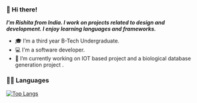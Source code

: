 ### 👋 Hi there!
***I'm Rishita from India. I work on projects related to design and development. I enjoy learning languages and frameworks.***

- 🎓 I’m a third year B-Tech Undergraduate.
- 💻 I'm a software developer.
- 🔭 I’m currently working on IOT based project and a biological database generation project .

### 👩‍💻 Languages 
[![Top Langs](https://github-readme-stats.vercel.app/api/top-langs/?username=RishitaReddyChilla&show_icons=true&theme=tokyonight)](https://github.com/anuraghazra/github-readme-stats)
<br>



<!--
**RishitaReddyChilla/RishitaReddyChilla** is a ✨ _special_ ✨ repository because its `README.md` (this file) appears on your GitHub profile.

Here are some ideas to get you started:

- 🔭 I’m currently working on ...
- 🌱 I’m currently learning ...
- 👯 I’m looking to collaborate on ...
- 🤔 I’m looking for help with ...
- 💬 Ask me about ...
- 📫 How to reach me: ...
- 😄 Pronouns: ...
- ⚡ Fun fact: ...
-->
